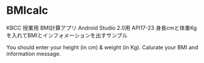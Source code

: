 # BMIcalc
KBCC 授業用 BMI計算アプリ
Android Studio 2.0用 API17-23
身長cmと体重Kgを入れてBMIとインフォメーションを出すサンプル

You should enter your height (in cm) & weight (in Kg). Calurate your BMI and information message.
